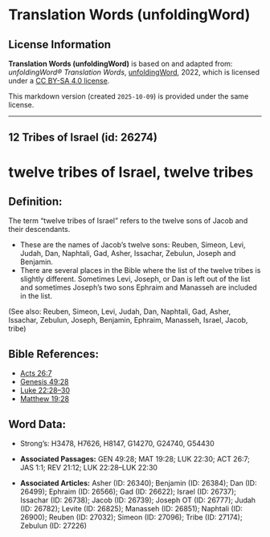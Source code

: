 # Translation Words (unfoldingWord)

## License Information

**Translation Words (unfoldingWord)** is based on and adapted from: _unfoldingWord® Translation Words_, [unfoldingWord](https://unfoldingword.org/utw), 2022, which is licensed under a [CC BY-SA 4.0 license](https://creativecommons.org/licenses/by-sa/4.0/legalcode.en).

This markdown version (created `2025-10-09`) is provided under the same license.



--------------------------------

## 12 Tribes of Israel (id: 26274)

twelve tribes of Israel, twelve tribes
======================================

Definition:
-----------

The term “twelve tribes of Israel” refers to the twelve sons of Jacob and their descendants.

* These are the names of Jacob’s twelve sons: Reuben, Simeon, Levi, Judah, Dan, Naphtali, Gad, Asher, Issachar, Zebulun, Joseph and Benjamin.
* There are several places in the Bible where the list of the twelve tribes is slightly different. Sometimes Levi, Joseph, or Dan is left out of the list and sometimes Joseph’s two sons Ephraim and Manasseh are included in the list.

(See also: Reuben, Simeon, Levi, Judah, Dan, Naphtali, Gad, Asher, Issachar, Zebulun, Joseph, Benjamin, Ephraim, Manasseh, Israel, Jacob, tribe)

Bible References:
-----------------

* [Acts 26:7](https://ref.ly/Acts26:7)
* [Genesis 49:28](https://ref.ly/Gen49:28)
* [Luke 22:28–30](https://ref.ly/Luke22:28-Luke22:30)
* [Matthew 19:28](https://ref.ly/Matt19:28)

Word Data:
----------

* Strong’s: H3478, H7626, H8147, G14270, G24740, G54430

* **Associated Passages:** GEN 49:28; MAT 19:28; LUK 22:30; ACT 26:7; JAS 1:1; REV 21:12; LUK 22:28–LUK 22:30
* **Associated Articles:** Asher (ID: 26340); Benjamin (ID: 26384); Dan (ID: 26499); Ephraim (ID: 26566); Gad (ID: 26622); Israel (ID: 26737); Issachar (ID: 26738); Jacob (ID: 26739); Joseph OT (ID: 26777); Judah (ID: 26782); Levite (ID: 26825); Manasseh (ID: 26851); Naphtali (ID: 26900); Reuben (ID: 27032); Simeon (ID: 27096); Tribe (ID: 27174); Zebulun (ID: 27226)

